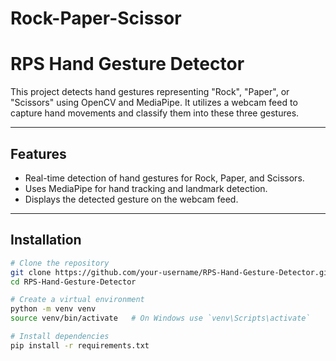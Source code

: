 # Rock-Paper-Scissor
# RPS Hand Gesture Detector

This project detects hand gestures representing "Rock", "Paper", or "Scissors" using OpenCV and MediaPipe. It utilizes a webcam feed to capture hand movements and classify them into these three gestures.

---

## Features
- Real-time detection of hand gestures for Rock, Paper, and Scissors.
- Uses MediaPipe for hand tracking and landmark detection.
- Displays the detected gesture on the webcam feed.

---

## Installation

```bash
# Clone the repository
git clone https://github.com/your-username/RPS-Hand-Gesture-Detector.git
cd RPS-Hand-Gesture-Detector

# Create a virtual environment
python -m venv venv
source venv/bin/activate   # On Windows use `venv\Scripts\activate`

# Install dependencies
pip install -r requirements.txt
